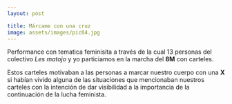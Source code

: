 ```yaml
---
layout: post

title: Márcame con una cruz
image: assets/images/pic04.jpg
---
```


Performance con tematica feminisita a través de la cual 13 personas del colectivo *Les matojo* y yo particiamos en la marcha del **8M** con carteles.

Estos carteles motivaban a las personas a marcar nuestro cuerpo con una **X** si habían vivido alguna de las situaciones que mencionaban nuestros carteles con la intención de dar visibilidad a la importancia de la continuación de la lucha feminista.